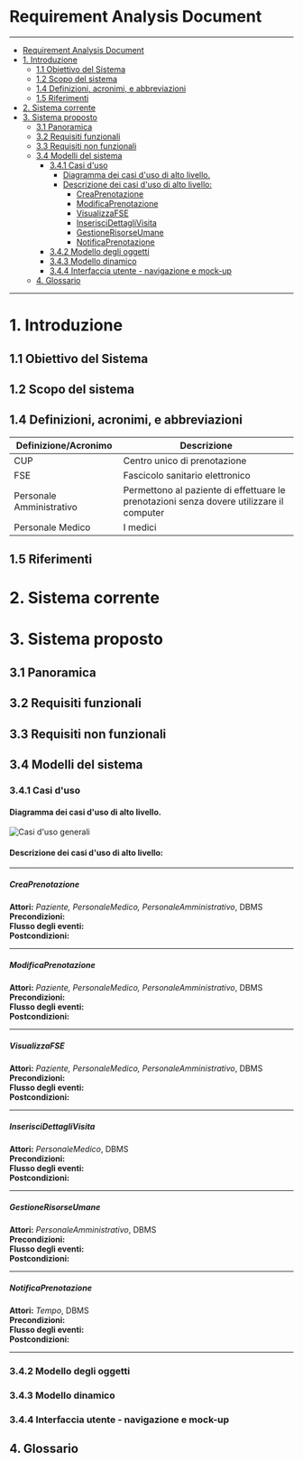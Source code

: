 # Requirement Analysis Document
---
<!-- TOC depthFrom:1 depthTo:6 withLinks:1 updateOnSave:1 orderedList:0 -->

- [Requirement Analysis Document](#requirement-analysis-document)
- [1. Introduzione](#1-introduzione)
	- [1.1 Obiettivo del Sistema](#11-obiettivo-del-sistema)
	- [1.2 Scopo del sistema](#12-scopo-del-sistema)
	- [1.4 Definizioni, acronimi, e abbreviazioni](#14-definizioni-acronimi-e-abbreviazioni)
	- [1.5 Riferimenti](#15-riferimenti)
- [2. Sistema corrente](#2-sistema-corrente)
- [3. Sistema proposto](#3-sistema-proposto)
	- [3.1 Panoramica](#31-panoramica)
	- [3.2 Requisiti funzionali](#32-requisiti-funzionali)
	- [3.3 Requisiti non funzionali](#33-requisiti-non-funzionali)
	- [3.4 Modelli del sistema](#34-modelli-del-sistema)
		- [3.4.1 Casi d'uso](#341-casi-duso)
			- [Diagramma dei casi d'uso di alto livello.](#diagramma-dei-casi-duso-di-alto-livello)
			- [Descrizione dei casi d'uso di alto livello:](#descrizione-dei-casi-duso-di-alto-livello)
				- [CreaPrenotazione](#creaprenotazione)
				- [ModificaPrenotazione](#modificaprenotazione)
				- [VisualizzaFSE](#visualizzafse)
				- [InserisciDettagliVisita](#inseriscidettaglivisita)
				- [GestioneRisorseUmane](#gestionerisorseumane)
				- [NotificaPrenotazione](#notificaprenotazione)
		- [3.4.2 Modello degli oggetti](#342-modello-degli-oggetti)
		- [3.4.3 Modello dinamico](#343-modello-dinamico)
		- [3.4.4 Interfaccia utente - navigazione e mock-up](#344-interfaccia-utente-navigazione-e-mock-up)
	- [4. Glossario](#4-glossario)

<!-- /TOC -->

---
# 1. Introduzione
## 1.1 Obiettivo del Sistema
## 1.2 Scopo del sistema
## 1.4 Definizioni, acronimi, e abbreviazioni
Definizione/Acronimo  | Descrizione  
--|--
CUP|  Centro unico di prenotazione
FSE  | Fascicolo sanitario elettronico  
Personale Amministrativo	| Permettono al paziente di effettuare le prenotazioni senza dovere utilizzare il computer
Personale Medico |  I medici
  
## 1.5 Riferimenti

# 2. Sistema corrente

# 3. Sistema proposto
## 3.1 Panoramica
## 3.2 Requisiti funzionali
## 3.3 Requisiti non funzionali
## 3.4 Modelli del sistema
### 3.4.1 Casi d'uso
#### Diagramma dei casi d'uso di alto livello.
![Casi d'uso generali](https://andrea-augello.github.io/SviluppoSW/media/Diagrammi/Casi%20d'uso/Casi%20d'uso%20generali.png)
#### Descrizione dei casi d'uso di alto livello:
---
##### CreaPrenotazione
__Attori:__ _Paziente, PersonaleMedico, PersonaleAmministrativo_, DBMS  
__Precondizioni:__ ` `  
__Flusso degli eventi:__ ``` ```  
__Postcondizioni:__  ` `

---
##### ModificaPrenotazione
__Attori:__ _Paziente, PersonaleMedico, PersonaleAmministrativo_, DBMS  
__Precondizioni:__ ` `  
__Flusso degli eventi:__ ``` ```  
__Postcondizioni:__  ` `

---
##### VisualizzaFSE
__Attori:__  _Paziente, PersonaleMedico, PersonaleAmministrativo_, DBMS  
__Precondizioni:__ ` `  
__Flusso degli eventi:__ ``` ```  
__Postcondizioni:__  ` `

---
##### InserisciDettagliVisita
__Attori:__  _PersonaleMedico_, DBMS  
__Precondizioni:__ ` `  
__Flusso degli eventi:__ ``` ```  
__Postcondizioni:__  ` `

---
##### GestioneRisorseUmane
__Attori:__  _PersonaleAmministrativo_, DBMS  
__Precondizioni:__ ` `  
__Flusso degli eventi:__ ``` ```  
__Postcondizioni:__  ` `

---
##### NotificaPrenotazione
__Attori:__  _Tempo_, DBMS  
__Precondizioni:__ ` `  
__Flusso degli eventi:__ ``` ```  
__Postcondizioni:__  ` `

---
### 3.4.2 Modello degli oggetti
### 3.4.3 Modello dinamico
### 3.4.4 Interfaccia utente - navigazione e mock-up
## 4. Glossario
